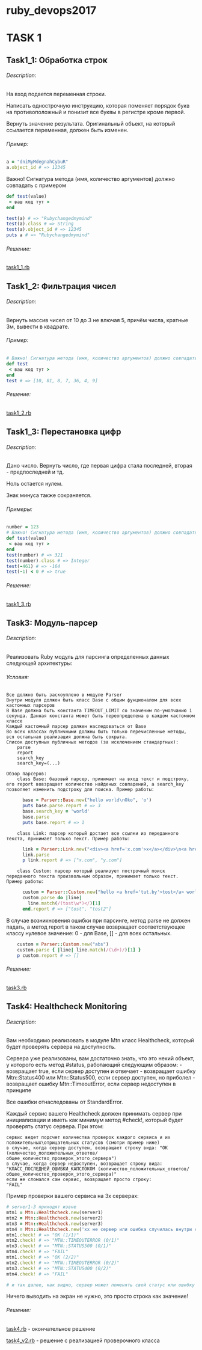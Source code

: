 # ruby_devops2017
# TASK 1
## Task1_1: Обработка строк
###### Description:
На вход подается переменная строки.

Написать однострочную инструкцию, которая поменяет порядок букв на противоположный и понизит все буквы в регистре кроме первой.

Вернуть значение результата. Оригинальный объект, на который ссылается переменная, должен быть изменен.
###### Пример:
```ruby
a = "dniMyMdegnahCybuR"
a.object_id # => 12345
```
Важно! Сигнатура метода (имя, количество аргументов) должно совпадать с примером
```ruby
def test(value)
 < ваш код тут >
end
```
```ruby
test(a) # => "Rubychangedmymind"
test(a).class # => String
test(a).object_id # => 12345
puts a # => "Rubychangedmymind"
```
###### Решение:

[task1_1.rb](scripts/task1_1.rb)

## Task1_2: Фильтрация чисел
###### Description:

Вернуть массив чисел от 10 до 3 не влючая 5, причём числа, кратные 3м, вывести в квадрате.

###### Пример:
```ruby
# Важно! Сигнатура метода (имя, количество аргументов) должно совпадать с примером
def test
 < ваш код тут >
end
test # => [10, 81, 8, 7, 36, 4, 9]
```
###### Решение:

[task1_2.rb](scripts/task1_2.rb)

## Task1_3: Перестановка цифр
###### Description:

Дано число. Вернуть число, где первая цифра стала последней, вторая - предпоследней и тд.

Ноль остается нулем.

Знак минуса также сохраняется.

###### Примеры:
```ruby
number = 123
# Важно! Сигнатура метода (имя, количество аргументов) должно совпадать с примером
def test(value)
 < ваш код тут >
end
test(number) # => 321
test(number).class # => Integer
test(-461) # => -164
test(-1) < 0 # => true
```
###### Решение:
[task1_3.rb](scripts/task1_3.rb)

## Task3: Модуль-парсер
###### Description:

Реализовать Ruby модуль для парсинга определенных данных следующей архитектуры:

###### Условия:

    Все должно быть заскоуплено в модуле Parser
    Внутри модуля должен быть класс Base с общим фунционалом для всех кастомных парсеров
    В Base должна быть константа TIMEOUT_LIMIT со значеним по-умолчанию 1 секунда. Данная константа может быть переопределена в каждом кастомном классе
    Каждый кастомный парсер должен наследоваться от Base
    Во всех классах публичными должны быть только перечисленные методы, вся остальная реализация должна быть сокрыта.
    Список доступных публичных методов (за исключением стандартных):
        parse
        report
        search_key
        search_key=(...)

    Обзор парсеров:
        class Base: базовый парсер, принимает на вход текст и подстроку, его report вовзращает количество найденых совпадений, а search_key позволяет изменить подстроку для поиска. Пример работы:
```ruby
      base = Parser::Base.new("hello world\nOko", 'o')
      puts base.parse.report # => 3
      base.search_key = 'world'
      base.parse
      puts base.report # => 1
```
        class Link: парсер который достает все ссылки из переданного текста, принимает только текст. Пример работы:
```ruby
      link = Parser::Link.new("<div><a href='x.com'>x</a></div>\n<a href='y.com'>y</a>")
      link.parse
      p link.report # => ["x.com", "y.com"]
```
        class Custom: парсер который реализует построчный поиск переданного текста произвольным образом, принимает только текст. Пример работы:
```ruby
      custom = Parser::Custom.new("hello <a href='tut.by'>tost</a> world\nhello <a href='tut.by'>tost2</a> world")
      custom.parse do |line|
        line.match(/(tost\w*)</)[1]
      end.report # => ["tost", "tost2"]
```
В случае возникновения ошибки при парсинге, метод parse не должен падать, а метод report в таком случае возвращает соответствующее классу нулевое значение: 0 - для Base, [] - для всех остальных.
```ruby
    custom = Parser::Custom.new("abs")
    custom.parse { |line| line.match(/(\d+)/)[1] }
    p custom.report # => []
```
###### Решение:
[task3.rb](scripts/task3.rb)

## Task4: Healthcheck Monitoring
###### Description:
Вам необходимо реализовать в модуле Mtn класс Healthcheck, который будет проверять сервера на доступность.

Сервера уже реализованы, вам достаточно знать, что это некий объект, у которого есть метод #status, работающий следующим образом: - возвращает true, если сервер доступен и отвечает - возвращает ошибку Mtn::Status400 или Mtn::Status500, если сервер доступен, но приболел - возвращает ошибку Mtn::TimeoutError, если сервер недоступен в принципе

Все ошибки отнаследованы от StandardError.

Каждый сервис вашего Healthcheck должен принимать сервер при инициализации и иметь как минимум метод #check!, который будет проверять статус сервера. При этом:

    сервис ведет подсчет количества проверок каждого сервиса и их положительных\отрицательных статусов (смотри пример ниже)
    в случае, когда сервер доступен, возвращает строку вида: "OK (количество_положительных_ответов/общее_количество_проверок_этого_сервера")
    в случае, когда сервер недоступен, возвращает строку вида:
    "КЛАСС_ПОСЛЕДНЕЙ_ОШИБКИ_КАПСЛОКОМ (количество_положительных_ответов/общее_количество_проверок_этого_сервера)"
    если же сломался сам сервис, возвращает просто строку:
    "FAIL"

Пример проверки вашего сервиса на 3х серверах:
```ruby
# server1-3 приходят извне
mtn1 = Mtn::Healthcheck.new(server1)
mtn2 = Mtn::Healthcheck.new(server2)
mtn3 = Mtn::Healthcheck.new(server3)
mtn4 = Mtn::Healthcheck.new('xx не сервер или ошибка случилась внутри самого сервиса xx')
mtn1.check! # => "OK (1/1)"
mtn2.check! # => "MTN::TIMEOUTERROR (0/1)"
mtn3.check! # => "MTN::STATUS500 (0/1)"
mtn4.check! # => "FAIL"
mtn1.check! # => "OK (2/2)"
mtn2.check! # => "MTN::TIMEOUTERROR (0/2)"
mtn3.check! # => "MTN::STATUS400 (0/2)"
mtn4.check! # => "FAIL"

# и так далее, как видно, сервер может поменять свой статус или ошибку
```
Ничего выводить на экран не нужно, это просто строка как значение!

###### Решение:
[task4.rb](scripts/task4.rb) - окончательное решение

[task4_v2.rb](scripts/task4_v2.rb) - решение с реализацией проверочного класса